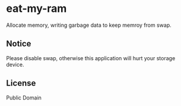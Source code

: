 # eat-my-ram

Allocate memory, writing garbage data to keep memroy from swap.

## Notice

Please disable swap, otherwise this application will hurt your storage device.

## License

Public Domain
